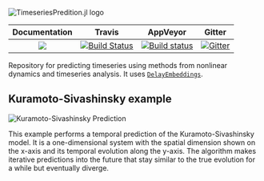 ![TimeseriesPredition.jl logo](https://github.com/JuliaDynamics/JuliaDynamics/blob/master/videos/tspred/tspred_logo.png?raw=true)

| **Documentation**   |  **Travis**     | **AppVeyor** | Gitter |
|:--------:|:-------------------:|:-----:|:-----:|
|[![](https://img.shields.io/badge/docs-latest-blue.svg)](https://juliadynamics.github.io/TimeseriesPrediction.jl/latest) | [![Build Status](https://travis-ci.org/JuliaDynamics/TimeseriesPrediction.jl.svg?branch=master)](https://travis-ci.org/JuliaDynamics/TimeseriesPrediction.jl) | [![Build status](https://ci.appveyor.com/api/projects/status/amgkws9l1cng2aov?svg=true)](https://ci.appveyor.com/project/JuliaDynamics/timeseriesprediction-jl) | [![Gitter](https://img.shields.io/gitter/room/nwjs/nw.js.svg)](https://gitter.im/JuliaDynamics/Lobby)

Repository for predicting timeseries using methods from nonlinear dynamics and
timeseries analysis. It uses [`DelayEmbeddings`](https://github.com/JuliaDynamics/DelayEmbeddings.jl).

## Kuramoto-Sivashinsky example

![Kuramoto-Sivashinsky Prediction](https://i.imgur.com/yDw9UcL.gif)

This example performs a temporal prediction of the Kuramoto-Sivashinsky
model. It is a one-dimensional system with the spatial dimension
shown on the x-axis and its temporal evolution along the y-axis.
The algorithm makes iterative predictions into the future that stay
similar to the true evolution for a while but eventually diverge.

